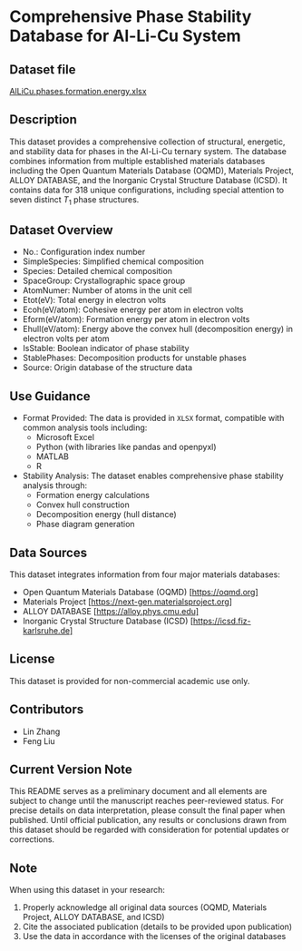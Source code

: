 # Comprehensive Phase Stability Database for Al-Li-Cu System

## Dataset file
[AlLiCu.phases.formation.energy.xlsx](AlLiCu.phases.formation.energy.xlsx)

## Description
This dataset provides a comprehensive collection of structural, energetic, and stability data for phases in the Al-Li-Cu ternary system. 
The database combines information from multiple established materials databases including the Open Quantum Materials Database (OQMD), 
Materials Project, ALLOY DATABASE, and the Inorganic Crystal Structure Database (ICSD). 
It contains data for 318 unique configurations, including special attention to seven distinct $T_1$ phase structures.

## Dataset Overview
- No.: Configuration index number
- SimpleSpecies: Simplified chemical composition
- Species: Detailed chemical composition
- SpaceGroup: Crystallographic space group
- AtomNumer: Number of atoms in the unit cell
- Etot(eV): Total energy in electron volts
- Ecoh(eV/atom): Cohesive energy per atom in electron volts
- Eform(eV/atom): Formation energy per atom in electron volts
- Ehull(eV/atom): Energy above the convex hull (decomposition energy) in electron volts per atom
- IsStable: Boolean indicator of phase stability
- StablePhases: Decomposition products for unstable phases
- Source: Origin database of the structure data

## Use Guidance
- Format Provided: The data is provided in `XLSX` format, compatible with common analysis tools including:
  - Microsoft Excel
  - Python (with libraries like pandas and openpyxl)
  - MATLAB
  - R
- Stability Analysis: The dataset enables comprehensive phase stability analysis through:
  - Formation energy calculations
  - Convex hull construction
  - Decomposition energy (hull distance)
  - Phase diagram generation

## Data Sources
This dataset integrates information from four major materials databases:
- Open Quantum Materials Database (OQMD) [https://oqmd.org]
- Materials Project [https://next-gen.materialsproject.org]
- ALLOY DATABASE [https://alloy.phys.cmu.edu]
- Inorganic Crystal Structure Database (ICSD) [https://icsd.fiz-karlsruhe.de]

## License
This dataset is provided for non-commercial academic use only.

## Contributors
- Lin Zhang
- Feng Liu

## Current Version Note
This README serves as a preliminary document and all elements are subject to change until the manuscript reaches peer-reviewed status. 
For precise details on data interpretation, please consult the final paper when published. Until official publication, 
any results or conclusions drawn from this dataset should be regarded with consideration for potential updates or corrections.

## Note
When using this dataset in your research:
1. Properly acknowledge all original data sources (OQMD, Materials Project, ALLOY DATABASE, and ICSD)
2. Cite the associated publication (details to be provided upon publication)
3. Use the data in accordance with the licenses of the original databases